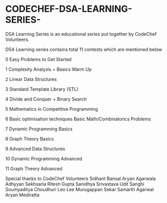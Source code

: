 # CODECHEF-DSA-LEARNING-SERIES-
DSA Learning Series is an educational series put together by CodeChef Volunteers.

DSA Learning series contains total 11 contests which are mentioned below


0 Easy Problems to Get Started	

1	Complexity Analysis + Basics Warm Up

2	Linear Data Structures	

3	Standard Template Library (STL)	

4	Divide and Conquer + Binary Search

5	Mathematics in Competitive Programming

6	Basic optimisation techniques
  Basic Math/Combinatorics Problems

7	Dynamic Programming Basics

8	Graph Theory Basics	

9	Advanced Data Structures

10 Dynamic Programming Advanced

11 Graph Theory Advanced

Special thanks to CodeChef Volunteers
Sidhant Bansal
Aryan Agarwala
Adhyyan Sekhsaria
Ritesh Gupta
Sanidhya Srivastava
Udit Sanghi
Soumyaditya Choudhuri
Leo Lee
Murugappan Sekar
Samarth Agarwal
Aryan Mediratta
